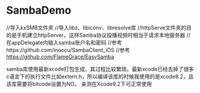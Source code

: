 # SambaDemo

//导入kxSMB文件夹
//导入libz、libiconv、libresolve库
//httpServe文件夹的目的是手机建立httpServer，这样Samba协议投播视频时相当于请求本地服务器
//在appDelegate内输入samba账户名和密码
//参考https://github.com/inoccu/SambaClient_iOS
//参考 https://github.com/FlameGrace/EasySamba

samba库使用最新xcode打包生成，其过程比较繁琐。最新xcode已经去掉了很多c语言下的执行文件比如extern.h，所以编译该库的时候我使用的是xcode8.2，且该库需要将bitcode设置为NO。
亲测在Xcode9.2下可正常使用
